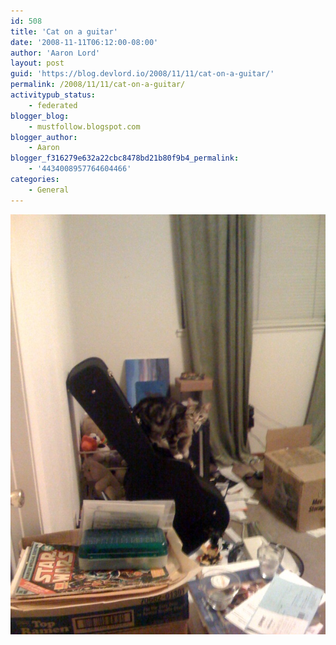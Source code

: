 ```yaml
---
id: 508
title: 'Cat on a guitar'
date: '2008-11-11T06:12:00-08:00'
author: 'Aaron Lord'
layout: post
guid: 'https://blog.devlord.io/2008/11/11/cat-on-a-guitar/'
permalink: /2008/11/11/cat-on-a-guitar/
activitypub_status:
    - federated
blogger_blog:
    - mustfollow.blogspot.com
blogger_author:
    - Aaron
blogger_f316279e632a22cbc8478bd21b80f9b4_permalink:
    - '4434008957764604466'
categories:
    - General
---
```


<p class="mobile-photo"><a href="/assets/img/2011/10/photo-780912.jpg"><img src="/assets/img/2011/10/photo-780912.jpg?w=225" border="0" alt="" /></a></p>